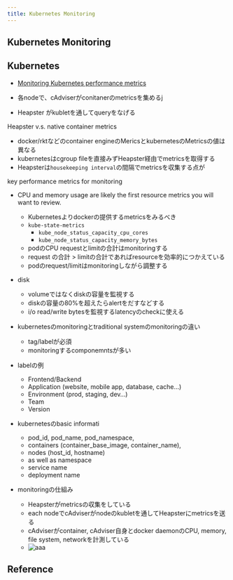 ```yaml
---
title: Kubernetes Monitoring
---
```


## Kubernetes Monitoring

## Kubernetes
* [Monitoring Kubernetes performance metrics](https://www.datadoghq.com/blog/monitoring-kubernetes-performance-metrics/#toc-heapster-vs-native-container-metrics)

* 各nodeで、cAdviserがconitanerのmetricsを集めるj
* Heapster がkubletを通してqueryをなげる

Heapster v.s. native container metrics

* docker/rktなどのcontainer engineのMericsとkubernetesのMetricsの値は異なる
* kubernetesはcgroup fileを直接みずHeapster経由でmetricsを取得する
* Heapsterは`housekeeping interval`の間隔でmetricsを収集する点が 

key performance metrics for monitoring

* CPU and memory usage are likely the first resource metrics you will want to review.
    * Kubernetesよりdockerの提供するmetricsをみるべき
    * `kube-state-metrics`
        * `kube_node_status_capacity_cpu_cores`
        * `kube_node_status_capacity_memory_bytes`
    * podのCPU requestとlimitの合計はmonitoringする
    * request の合計 > limitの合計であればresourceを効率的につかえている
    * podのrequest/limitはmonitoringしながら調整する
* disk
    * volumeではなくdiskの容量を監視する
    * diskの容量の80%を超えたらalertをだすなどする
    * i/o read/write bytesを監視するlatencyのcheckに使える

* kubernetesのmonitoringとtraditional systemのmonitoringの違い
    * tag/labelが必須
    * monitoringするcomponemntsが多い
* labelの例
    * Frontend/Backend
    * Application (website, mobile app, database, cache…)
    * Environment (prod, staging, dev…)
    * Team
    * Version
* kubernetesのbasic informati
    * pod_id, pod_name, pod_namespace,
    * containers (container_base_image, container_name),
    * nodes (host_id, hostname)
    * as well as namespace
    * service name
    * deployment name
* monitoringの仕組み
    * Heapsterがmetricsの収集をしている
    * each nodeでcAdviserがnodeのkubletを通してHeapsterにmetricsを送る
    * cAdviserがcontainer, cAdviser自身とdocker daemonのCPU, memory, file system, networkを計測している
    * ![aaa](https://datadog-prod.imgix.net/img/blog/how-to-collect-and-graph-kubernetes-metrics/kubernetes-heapster.png?fit=max)

## Reference
